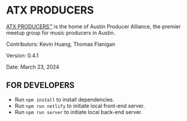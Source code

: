 # ATX PRODUCERS

[ATX PRODUCERS™](https://atxproducers.com) is the home of Austin Producer Alliance, the premier meetup group for music producers in Austin.

Contributors: Kevin Huang, Thomas Flanigan

Version: 0.4.1

Date: March 23, 2024

## FOR DEVELOPERS

- Run <code>npm install</code> to install dependencies.
- Run <code>npm run netlify</code> to initiate local front-end server.
- Run <code>npm run server</code> to initiate local back-end server.
